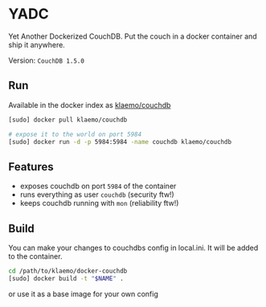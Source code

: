 YADC
===

Yet Another Dockerized CouchDB.
Put the couch in a docker container and ship it anywhere.

Version: `CouchDB 1.5.0`

## Run

Available in the docker index as [klaemo/couchdb](https://index.docker.io/u/klaemo/couchdb/)

```bash
[sudo] docker pull klaemo/couchdb

# expose it to the world on port 5984
[sudo] docker run -d -p 5984:5984 -name couchdb klaemo/couchdb
```

## Features

* exposes couchdb on port `5984` of the container
* runs everything as user `couchdb` (security ftw!)
* keeps couchdb running with `mon` (reliability ftw!)

## Build

You can make your changes to couchdbs config in local.ini.
It will be added to the container.

```bash
cd /path/to/klaemo/docker-couchdb
[sudo] docker build -t "$NAME" .
```

or use it as a base image for your own config
